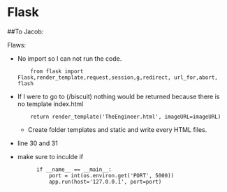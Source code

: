 Flask
=====

##To Jacob:

Flaws:

*	No import so I can not run the code.

			from flask import Flask,render_template,request,session,g,redirect, url_for,abort, flash

*	If I were to go to (/biscuit) nothing would be returned because there is no template index.html
			
			return render_template('TheEngineer.html', imageURL=imageURL)
	
	* Create folder templates and static and write every HTML files.
* line 30 and 31
* make sure to inculde if
			
			if __name__ == __main__:
				port = int(os.environ.get('PORT', 5000))
				app.run(host='127.0.0.1', port=port)
			